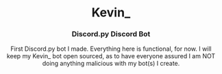 <h1 align = "center";> Kevin_ </h1> 
<h3 align = "center";> Discord.py Discord Bot </h3>

<p align = "center";> First Discord.py bot I made. Everything here is functional, for now. I will keep my Kevin_ bot open sourced, as to have everyone assured I am NOT doing anything  malicious with my bot(s) I create.</p>
